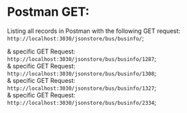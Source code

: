# Postman GET:

Listing all records in Postman with the following GET request: `http://localhost:3030/jsonstore/bus/businfo/`; <br>

& specific GET Request: `http://localhost:3030/jsonstore/bus/businfo/1287`; <br>
& specific GET Request: `http://localhost:3030/jsonstore/bus/businfo/1308`; <br>
& specific GET Request: `http://localhost:3030/jsonstore/bus/businfo/1327`; <br>
& specific GET Request: `http://localhost:3030/jsonstore/bus/businfo/2334`; <br>
